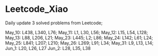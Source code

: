 # Leetcode_Xiao

Daily update 3 solved problems from Leetcode;

May_10: L438, L340, L76;
May_11: L1, L30, L56;
May_12: L15, L54, L128;
May_13: L88, L206, L21;
May_23: L445; L2; L86;
May_24: L142; L61; L24;
May_25: L841; L207; L210;
May_26: L269; L91; L34;
May_31: L9, L13, L14;
Jun_1: L20, L26, L27
Jun_2: L28, L35, L38
